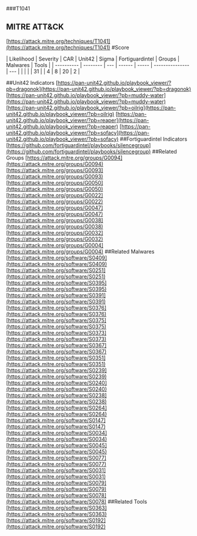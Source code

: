 ###T1041
## MITRE ATT&CK
[https://attack.mitre.org/techniques/T1041](https://attack.mitre.org/techniques/T1041)
#Score

| Likelihood | Severity | CAR | Unit42 | Sigma | Fortiguardintel | Groups | Malwares | Tools |
| ---------- | -------- | --- | ------ | ----- | --------------- | ---  |
 |   |   |   | 31 |   | 4 | 8 | 20 | 2 |

##Unit42 Indicators
[https://pan-unit42.github.io/playbook_viewer/?pb=dragonok](https://pan-unit42.github.io/playbook_viewer/?pb=dragonok)
[https://pan-unit42.github.io/playbook_viewer/?pb=muddy-water](https://pan-unit42.github.io/playbook_viewer/?pb=muddy-water)
[https://pan-unit42.github.io/playbook_viewer/?pb=oilrig](https://pan-unit42.github.io/playbook_viewer/?pb=oilrig)
[https://pan-unit42.github.io/playbook_viewer/?pb=reaper](https://pan-unit42.github.io/playbook_viewer/?pb=reaper)
[https://pan-unit42.github.io/playbook_viewer/?pb=sofacy](https://pan-unit42.github.io/playbook_viewer/?pb=sofacy)
[]()
##Fortiguardintel Indicators
[https://github.com/fortiguardintel/playbooks/silencegroup](https://github.com/fortiguardintel/playbooks/silencegroup)
[]()
##Related Groups
[https://attack.mitre.org/groups/G0094](https://attack.mitre.org/groups/G0094)
[https://attack.mitre.org/groups/G0093](https://attack.mitre.org/groups/G0093)
[https://attack.mitre.org/groups/G0050](https://attack.mitre.org/groups/G0050)
[https://attack.mitre.org/groups/G0022](https://attack.mitre.org/groups/G0022)
[https://attack.mitre.org/groups/G0047](https://attack.mitre.org/groups/G0047)
[https://attack.mitre.org/groups/G0038](https://attack.mitre.org/groups/G0038)
[https://attack.mitre.org/groups/G0032](https://attack.mitre.org/groups/G0032)
[https://attack.mitre.org/groups/G0004](https://attack.mitre.org/groups/G0004)
[]()
##Related Malwares
[https://attack.mitre.org/software/S0409](https://attack.mitre.org/software/S0409)
[https://attack.mitre.org/software/S0251](https://attack.mitre.org/software/S0251)
[https://attack.mitre.org/software/S0395](https://attack.mitre.org/software/S0395)
[https://attack.mitre.org/software/S0391](https://attack.mitre.org/software/S0391)
[https://attack.mitre.org/software/S0376](https://attack.mitre.org/software/S0376)
[https://attack.mitre.org/software/S0375](https://attack.mitre.org/software/S0375)
[https://attack.mitre.org/software/S0373](https://attack.mitre.org/software/S0373)
[https://attack.mitre.org/software/S0367](https://attack.mitre.org/software/S0367)
[https://attack.mitre.org/software/S0351](https://attack.mitre.org/software/S0351)
[https://attack.mitre.org/software/S0239](https://attack.mitre.org/software/S0239)
[https://attack.mitre.org/software/S0240](https://attack.mitre.org/software/S0240)
[https://attack.mitre.org/software/S0238](https://attack.mitre.org/software/S0238)
[https://attack.mitre.org/software/S0264](https://attack.mitre.org/software/S0264)
[https://attack.mitre.org/software/S0147](https://attack.mitre.org/software/S0147)
[https://attack.mitre.org/software/S0034](https://attack.mitre.org/software/S0034)
[https://attack.mitre.org/software/S0045](https://attack.mitre.org/software/S0045)
[https://attack.mitre.org/software/S0077](https://attack.mitre.org/software/S0077)
[https://attack.mitre.org/software/S0031](https://attack.mitre.org/software/S0031)
[https://attack.mitre.org/software/S0079](https://attack.mitre.org/software/S0079)
[https://attack.mitre.org/software/S0078](https://attack.mitre.org/software/S0078)
[]()
##Related Tools
[https://attack.mitre.org/software/S0363](https://attack.mitre.org/software/S0363)
[https://attack.mitre.org/software/S0192](https://attack.mitre.org/software/S0192)
[]()
